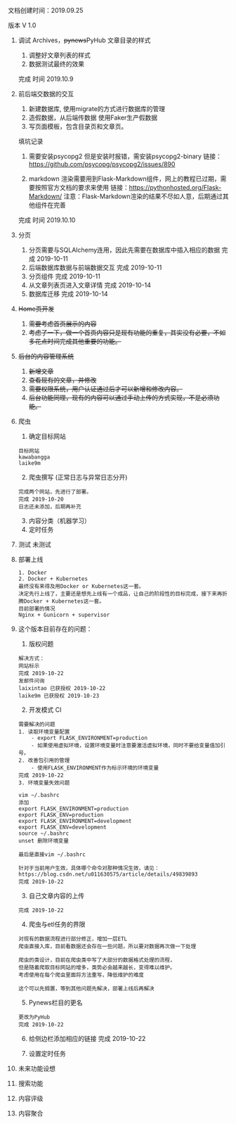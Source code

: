 文档创建时间：2019.09.25

版本 V 1.0

1. 调试 Archives，~~pynews~~PyHub 文章目录的样式

    1. 调整好文章列表的样式
    2. 数据测试最终的效果
    
    完成 时间 2019.10.9
    
2. 前后端交数据的交互
    
    1. 新建数据库, 使用migrate的方式进行数据库的管理
    2. 造假数据，从后端传数据 使用Faker生产假数据
    3. 写页面模板，包含目录页和文章页。
    
    填坑记录 
    1. 需要安装psycopg2 但是安装时报错，需安装psycopg2-binary
    链接：https://github.com/psycopg/psycopg2/issues/890
    
    2. markdown 渲染需要用到Flask-Markdown组件，网上的教程已过期，需要按照官方文档的要求来使用
    链接：https://pythonhosted.org/Flask-Markdown/
    注意：Flask-Markdown渲染的结果不尽如人意，后期通过其他组件在完善
    
    完成 时间 2019.10.10
    
3. 分页
    1. 分页需要与SQLAlchemy连用，因此先需要在数据库中插入相应的数据 完成 2019-10-11
    2. 后端数据库数据与前端数据交互 完成 2019-10-11
    3. 分页组件 完成 2019-10-11
    4. 从文章列表页进入文章详情 完成 2019-10-14
    5. 数据库迁移 完成 2019-10-14


4. ~~Home页开发~~
    1. ~~需要考虑首页展示的内容~~
    2. ~~考虑了一下，做一个首页内容只是现有功能的重复，其实没有必要，不如多花点时间完成其他重要的功能。~~

5. ~~后台的内容管理系统~~
    1. ~~新增文章~~
    2. ~~查看现有的文章，并修改~~
    3. ~~需要权限系统，用户认证通过后才可以新增和修改内容。~~
    4. ~~后台功能同理，现有的内容可以通过手动上传的方式实现，不是必须功能。~~

6. 爬虫
    1. 确定目标网站
    ~~~
    目标网站
    kawabangga
    laike9m
    ~~~

    2. 爬虫撰写 (正常日志与异常日志分开)
    ~~~
    完成两个网站，先进行了部署。
    完成 2019-10-20
    日志还未添加，后期再补充
    ~~~
    3. 内容分类（机器学习）
    4. 定时任务 


7. 测试
    未测试

8. 部署上线
   ~~~
   1. Docker 
   2. Docker + Kubernetes
   最终没有来得及用Docker or Kubernetes这一套。
   决定先行上线了，主要还是想先上线有一个成品，让自己的阶段性的目标完成，接下来再折腾Docker + Kubernetes这一套。
   目前部署的情况
   Nginx + Gunicorn + supervisor
   ~~~
   
  
9. 这个版本目前存在的问题：

    1. 版权问题 
    ~~~
    解决方式：
    网站标示 
    完成 2019-10-22
    发邮件问询
    laixintao 已获授权 2019-10-22
    laike9m 已获授权 2019-10-23
    ~~~
    
    2. 开发模式 CI
    
    ~~~
    需要解决的问题
    1. 读取环境变量配置
        - export FLASK_ENVIRONMENT=production
        - 如果使用虚拟环境，设置环境变量时注意要激活虚拟环境，同时不要给变量值加引号。
    2. 改善包引用的管理
        - 使用FLASK_ENVIRONMENT作为标示环境的环境变量
    完成 2019-10-22
    3. 环境变量失效问题
   
    vim ~/.bashrc
    添加 
    export FLASK_ENVIRONMENT=production
    export FLASK_ENV=production
    export FLASK_ENVIRONMENT=development
    export FLASK_ENV=development
    source ~/.bashrc
    unset 删除环境变量
   
    最后是直接vim ~/.bashrc
   
    针对于当前用户生效，具体哪个命令对那种情况生效，请见：
    https://blog.csdn.net/u011630575/article/details/49839893
    完成 2019-10-22
    ~~~
    
    3. 自己文章内容的上传
    ~~~
    完成 2019-10-22
    ~~~
    
    4. 爬虫与etl任务的界限
    ~~~
    对现有的数据流程进行部分修正，增加一层ETL
    爬虫直接入库，目前看数据还会存在一些问题，所以要对数据再次做一下处理
   
    爬虫的类设计，目前在爬虫类中写了大部分的数据格式处理的流程，
    但是随着爬取目标网站的增多，类势必会越来越长，变得难以维护。
    考虑使用在每个爬虫里面将方法重写，降低维护的难度
    
    这个可以先搁置，等到其他问题先解决，部署上线后再解决
    ~~~
    
    5. Pynews栏目的更名
    ~~~
    更改为PyHub
    完成 2019-10-22
    ~~~
    
    6. 给侧边栏添加相应的链接
    完成 2019-10-22
    
    7. 设置定时任务

    
10. 未来功能设想

   1. 搜索功能
   2. 内容评级
   3. 内容聚合

    





